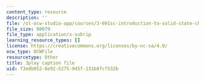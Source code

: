```yaml
---
content_type: resource
description: ''
file: /ol-ocw-studio-app/courses/3-091sc-introduction-to-solid-state-chemistry-fall-2010/f3edb0528e925275945f131b8fcf532b_oDOs8Yxydo0.vtt
file_size: 80979
file_type: application/x-subrip
learning_resource_types: []
license: https://creativecommons.org/licenses/by-nc-sa/4.0/
ocw_type: OCWFile
resourcetype: Other
title: 3play caption file
uid: f3edb052-8e92-5275-945f-131b8fcf532b
---
```

